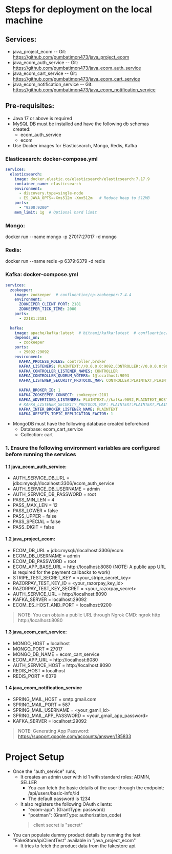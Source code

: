 # Steps for deployment on the local machine

## Services:
- java_project_ecom
  -- Git: https://github.com/pumbatimon473/java_project_ecom
- java_ecom_auth_service
  -- Git: https://github.com/pumbatimon473/java_ecom_auth_service
- java_ecom_cart_service
  -- Git: https://github.com/pumbatimon473/java_ecom_cart_service
- java_ecom_notification_service
  -- Git: https://github.com/pumbatimon473/java_ecom_notification_service

## Pre-requisites:
- Java 17 or above is required
- MySQL DB must be installed and have the following db schemas created:
	- ecom_auth_service
	- ecom
- Use Docker images for Elasticsearch, Mongo, Redis, Kafka

### Elasticsearch: docker-compose.yml
```yaml
services:
  elasticsearch:
    image: docker.elastic.co/elasticsearch/elasticsearch:7.17.9
    container_name: elasticsearch
    environment:
      - discovery.type=single-node
      - ES_JAVA_OPTS=-Xms512m -Xmx512m   # Reduce heap to 512MB
    ports:
      - "9200:9200"
    mem_limit: 1g  # Optional hard limit
```
### Mongo:
docker run --name mongo -p 27017:27017 -d mongo

### Redis:
docker run --name redis -p 6379:6379 -d redis

### Kafka: docker-compose.yml
```yaml
services:
  zookeeper:
    image: zookeeper  # confluentinc/cp-zookeeper:7.4.4
    environment:
      ZOOKEEPER_CLIENT_PORT: 2181
      ZOOKEEPER_TICK_TIME: 2000
    ports:
      - 22181:2181
  
  kafka:
    image: apache/kafka:latest  # bitnami/kafka:latest  # confluentinc/cp-kafka:7.4.4
    depends_on:
      - zookeeper
    ports:
      - 29092:29092
    environment:
      KAFKA_PROCESS_ROLES: controller,broker
      KAFKA_LISTENERS: PLAINTEXT://0.0.0.0:9092,CONTROLLER://0.0.0.0:9093,PLAINTEXT_HOST://0.0.0.0:29092
      KAFKA_CONTROLLER_LISTENER_NAMES: CONTROLLER
      KAFKA_CONTROLLER_QUORUM_VOTERS: 1@localhost:9093
      KAFKA_LISTENER_SECURITY_PROTOCOL_MAP: CONTROLLER:PLAINTEXT,PLAINTEXT:PLAINTEXT,PLAINTEXT_HOST:PLAINTEXT
      
      KAFKA_BROKER_ID: 1
      KAFKA_ZOOKEEPER_CONNECT: zookeeper:2181
      KAFKA_ADVERTISED_LISTENERS: PLAINTEXT://kafka:9092,PLAINTEXT_HOST://localhost:29092
      # KAFKA_LISTENER_SECURITY_PROTOCOL_MAP: PLAINTEXT:PLAINTEXT,PLAINTEXT_HOST:PLAINTEXT
      KAFKA_INTER_BROKER_LISTENER_NAME: PLAINTEXT
      KAFKA_OFFSETS_TOPIC_REPLICATION_FACTOR: 1
```
- MongoDB must have the following database created beforehand
    - Database: ecom_cart_service
    - Collection: cart


### 1. Ensure the following environment variables are configured before running the services

#### 1.1 java_ecom_auth_service:

- AUTH_SERVICE_DB_URL	= jdbc:mysql://localhost:3306/ecom_auth_service
- AUTH_SERVICE_DB_USERNAME = admin
- AUTH_SERVICE_DB_PASSWORD = root
- PASS_MIN_LEN = 4
- PASS_MAX_LEN = 12
- PASS_LOWER = false
- PASS_UPPER = false
- PASS_SPECIAL = false
- PASS_DIGIT = false

#### 1.2 java_project_ecom:

- ECOM_DB_URL	= jdbc:mysql://localhost:3306/ecom
- ECOM_DB_USERNAME = admin
- ECOM_DB_PASSWORD = root
- ECOM_APP_BASE_URL =	http://localhost:8080 (NOTE: A public app URL is required for the payment callbacks to work)
- STRIPE_TEST_SECRET_KEY = <your_stripe_secret_key>
- RAZORPAY_TEST_KEY_ID = <your_razorpay_key_id>
- RAZORPAY_TEST_KEY_SECRET = <your_razorpay_secret>
- AUTH_SERVICE_URL = http://localhost:8090
- KAFKA_SERVER = localhost:29092
- ECOM_ES_HOST_AND_PORT = localhost:9200

> NOTE: You can obtain a public URL through Ngrok
CMD:
ngrok http http://localhost:8080

#### 1.3 java_ecom_cart_service:

- MONGO_HOST = localhost
- MONGO_PORT = 27017
- MONGO_DB_NAME = ecom_cart_service
- ECOM_APP_URL = http://localhost:8080
- AUTH_SERVICE_HOST = http://localhost:8090
- REDIS_HOST = localhost
- REDIS_PORT = 6379

#### 1.4 java_ecom_notification_service

- SPRING_MAIL_HOST = smtp.gmail.com
- SPRING_MAIL_PORT = 587
- SPRING_MAIL_USERNAME = <your_gamil_id>
- SPRING_MAIL_APP_PASSWORD = <your_gmail_app_password>
- KAFKA_SERVER = localhost:29092

> NOTE:
Generating App Password: https://support.google.com/accounts/answer/185833

# Project Setup
- Once the "auth_service" runs,
	- It creates an admin user with id 1 with standard roles: ADMIN, SELLER
		- You can fetch the basic details of the user through the endpoint: /api/users/basic-info/:id
		- The default password is 1234
	- It also registers the following OAuth clients:
		- "ecom-app": (GrantType: password)
		- "postman": (GrantType: authorization_code)
		> client secret is "secret"
- You can populate dummy product details by running the test "FakeStoreApiClientTest" available in "java_project_ecom"
	- It tries to fetch the product data from the fakestore api.

